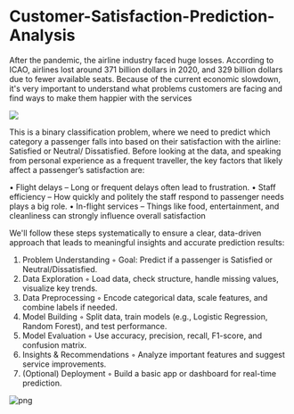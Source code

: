 # Customer-Satisfaction-Prediction-Analysis
After the pandemic, the airline industry faced huge losses. According to ICAO, airlines lost around 371 billion dollars in 2020, and 329 billion dollars due to fewer available seats. Because of the current economic slowdown, it's very important to understand what problems customers are facing and find ways to make them happier with the services

![](https://external-content.duckduckgo.com/iu/?u=https%3A%2F%2Flp-cms-production.imgix.net%2Fimage_browser%2FHappy%2520passengers.jpg%3Fauto%3Dformat%26q%3D75&f=1&nofb=1&ipt=91b2cb53e9f5d3b79454284f21a929accccaf7ccaa412bfed1143c5c86690266)

This is a binary classification problem, where we need to predict which category a passenger falls into based on their satisfaction with the airline: Satisfied or Neutral/
Dissatisfied. Before looking at the data, and speaking from personal experience as a frequent traveller, the key factors that likely affect a passenger’s satisfaction are:

• Flight delays – Long or frequent delays often lead to frustration.
• Staff efficiency – How quickly and politely the staff respond to passenger needs plays a big role.
• In-flight services – Things like food, entertainment, and cleanliness can strongly influence overall satisfaction

We'll follow these steps systematically to ensure a clear, data-driven approach that leads to meaningful insights and accurate prediction results:

1. Problem Understanding
◦ Goal: Predict if a passenger is Satisfied or Neutral/Dissatisfied.
2. Data Exploration
◦ Load data, check structure, handle missing values, visualize key trends.
3. Data Preprocessing
◦ Encode categorical data, scale features, and combine labels if needed.
4. Model Building
◦ Split data, train models (e.g., Logistic Regression, Random Forest), and test
performance.
5. Model Evaluation
◦ Use accuracy, precision, recall, F1-score, and confusion matrix.
6. Insights & Recommendations
◦ Analyze important features and suggest service improvements.
7. (Optional) Deployment
◦ Build a basic app or dashboard for real-time prediction.

![png](https://github.com/praj2408/Airline-Passenger-Satisfaction-ML-Project/blob/main/docs/output_34_0.png)
